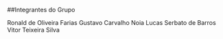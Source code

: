 ##Integrantes do Grupo


Ronald de Oliveira Farias
Gustavo Carvalho Noia
Lucas Serbato de Barros
Vitor Teixeira Silva
